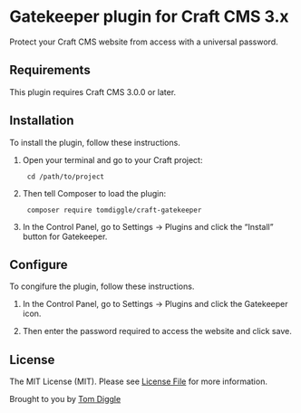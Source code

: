 # Gatekeeper plugin for Craft CMS 3.x

Protect your Craft CMS website from access with a universal password.

## Requirements

This plugin requires Craft CMS 3.0.0 or later.

## Installation

To install the plugin, follow these instructions.

1. Open your terminal and go to your Craft project:

        cd /path/to/project

2. Then tell Composer to load the plugin:

        composer require tomdiggle/craft-gatekeeper

3. In the Control Panel, go to Settings → Plugins and click the “Install” button for Gatekeeper.

## Configure

To congifure the plugin, follow these instructions.

1. In the Control Panel, go to Settings → Plugins and click the Gatekeeper icon.

2. Then enter the password required to access the website and click save.

## License

The MIT License (MIT). Please see [License File](LICENSE.md) for more information.

Brought to you by [Tom Diggle](http://tomdiggle.com)
